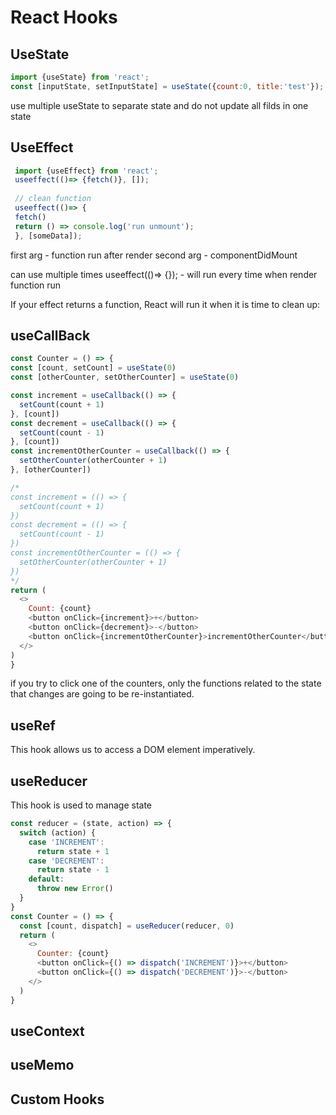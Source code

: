 # React Hooks 

## UseState
 ```javascript
 import {useState} from 'react';
 const [inputState, setInputState] = useState({count:0, title:'test'});
 ```
 use multiple useState to separate state and do not update all filds in one state

## UseEffect
 ```javascript
  import {useEffect} from 'react';
  useeffect(()=> {fetch()}, []);
  
  // clean function
  useeffect(()=> {
  fetch()
  return () => console.log('run unmount');
  }, [someData]);
   ```
  first arg - function run after render
  second arg - componentDidMount
  
  can use multiple times 
  useeffect(()=> {}); - will run every time when render function run
  
   If your effect returns a function, React will run it when it is time to clean up:
  
## useCallBack
  
  ```javascript
const Counter = () => {
  const [count, setCount] = useState(0)
  const [otherCounter, setOtherCounter] = useState(0)
  
  const increment = useCallback(() => {
    setCount(count + 1)
  }, [count])
  const decrement = useCallback(() => {
    setCount(count - 1)
  }, [count])
  const incrementOtherCounter = useCallback(() => {
    setOtherCounter(otherCounter + 1)
  }, [otherCounter])

  /*
  const increment = (() => {
    setCount(count + 1)
  })
  const decrement = (() => {
    setCount(count - 1)
  })
  const incrementOtherCounter = (() => {
    setOtherCounter(otherCounter + 1)
  })
  */
  return (
    <>
      Count: {count}
      <button onClick={increment}>+</button>
      <button onClick={decrement}>-</button>
      <button onClick={incrementOtherCounter}>incrementOtherCounter</button>
    </>
  )
}
  ```
  if you try to click one of the counters, only the functions related to the state that changes are going to be re-instantiated.
  
  
## useRef 
 This hook allows us to access a DOM element imperatively.
 
## useReducer
This hook is used to manage state
```javascript
const reducer = (state, action) => {
  switch (action) {
    case 'INCREMENT':
      return state + 1
    case 'DECREMENT':
      return state - 1
    default:
      throw new Error()
  }
}
const Counter = () => {
  const [count, dispatch] = useReducer(reducer, 0)
  return (
    <>
      Counter: {count}
      <button onClick={() => dispatch('INCREMENT')}>+</button>
      <button onClick={() => dispatch('DECREMENT')}>-</button>
    </>
  )
}
```

## useContext

## useMemo

## Custom Hooks


